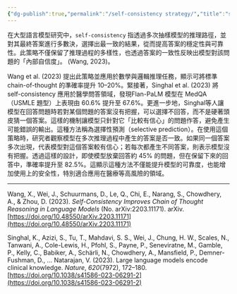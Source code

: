 ```yaml
---
{"dg-publish":true,"permalink":"/self-consistency strategy/","title":"self-consistency strategy","tags":["chatgpt","ai","LLMAI"],"created":"2025-05-02T15:23","updated":"2025-05-06T09:43"}
---
```



在大型語言模型研究中，`self-consistency` 指透過多次抽樣模型的推理路徑，並對其最終答案進行多數決，選擇出最一致的結果，從而提高答案的穩定性與可靠性。此策略不僅保留了推理過程的多樣性，也透過答案的一致性反映出模型對該問題的「內部自信度」。 (Wang, 2023)。

Wang et al. (2023) 提出此策略並應用於數學與邏輯推理任務，顯示可將標準 chain-of-thought 的準確率提升 10–20%。緊接著，Singhal et al. (2023) 將 self-consistency 應用於醫學問答領域，發現Flan-PaLM 模型在 MedQA（USMLE 題型）上表現由 60.6% 提升至 67.6%。更進一步地，Singhal等人讓模型在回答問題時若對某個問題的答案沒有把握，可以選擇不回答，而不是硬著頭皮猜一個答案。這樣的機制讓模型只針對它「比較有信心」的問題作答，避免產生可能錯誤的輸出。這種方法稱為選擇性預測（selective prediction）。在使用這個策略時，研究者觀察模型在多次推理過程中產生的答案是否一致。如果同一個答案多次出現，代表模型對這個答案較有信心；若每次都產生不同答案，則表示模型沒有把握。透過這樣的設計，即使模型放棄回答約 45% 的問題，但在保留下來的回答中，準確率提升至 82.5%。這顯示這種方法不僅能提升模型的可靠度，也能增加使用上的安全性，特別適合應用在醫療等高風險的領域。

---

Wang, X., Wei, J., Schuurmans, D., Le, Q., Chi, E., Narang, S., Chowdhery, A., & Zhou, D. (2023). _Self-Consistency Improves Chain of Thought Reasoning in Language Models_ (No. arXiv:2203.11171). arXiv. [https://doi.org/10.48550/arXiv.2203.11171](https://doi.org/10.48550/arXiv.2203.11171)

Singhal, K., Azizi, S., Tu, T., Mahdavi, S. S., Wei, J., Chung, H. W., Scales, N., Tanwani, A., Cole-Lewis, H., Pfohl, S., Payne, P., Seneviratne, M., Gamble, P., Kelly, C., Babiker, A., Schärli, N., Chowdhery, A., Mansfield, P., Demner-Fushman, D., … Natarajan, V. (2023). Large language models encode clinical knowledge. _Nature_, _620_(7972), 172–180. [https://doi.org/10.1038/s41586-023-06291-2](https://doi.org/10.1038/s41586-023-06291-2)